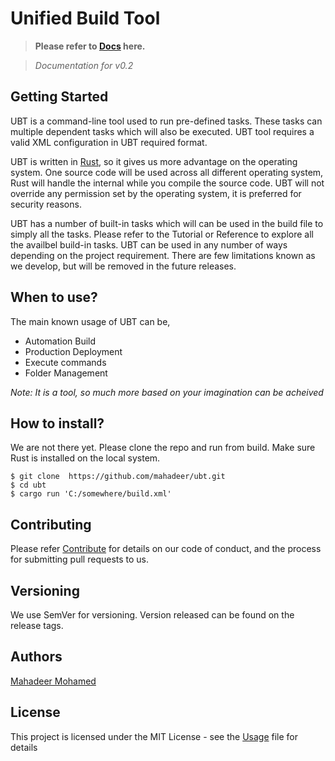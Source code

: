 # Unified Build Tool

> **Please refer to [Docs](https://mahadeer.github.io/ubt/) here.**

> *Documentation for v0.2*

## Getting Started
UBT is a command-line tool used to run pre-defined tasks. These tasks can multiple dependent tasks which will also be executed. UBT tool requires a valid XML configuration in UBT required format. 

UBT is written in [Rust](https://www.rust-lang.org/), so it gives us more advantage on the operating system. One source code will be used across all different operating system, Rust will handle the internal while you compile the source code. UBT will not override any permission set by the operating system, it is preferred for security reasons.

UBT has a number of built-in tasks which will can be used in the build file to simply all the tasks. Please refer to the Tutorial or Reference to explore all the availbel build-in tasks. UBT can be used in any number of ways depending on the project requirement. There are few limitations known as we develop, but will be removed in the future releases.

## When to use?
The main known usage of UBT can be,
 - Automation Build
 - Production Deployment
 - Execute commands
 - Folder Management

*Note: It is a tool, so much more based on your imagination can be acheived*

## How to install?
We are not there yet. Please clone the repo and run from build. Make sure Rust is installed on the local system.
```
$ git clone  https://github.com/mahadeer/ubt.git
$ cd ubt
$ cargo run 'C:/somewhere/build.xml'
```
## Contributing
Please refer [Contribute](https://mahadeer.github.io/ubt/contribute) for details on our code of conduct, and the process for submitting pull requests to us.

## Versioning
We use SemVer for versioning. Version released can be found on the release tags.

## Authors
[Mahadeer Mohamed](https://mahadeer.github.io/)

## License
This project is licensed under the MIT License - see the [Usage](https://mahadeer.github.io/ubt/usage-policy) file for details

